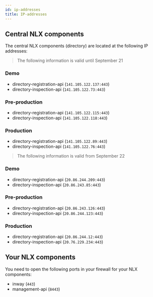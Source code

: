 ```yaml
---
id: ip-addresses
title: IP-addresses
---
```


## Central NLX components

The central NLX components (directory) are located at the following IP addresses:

> The following information is valid until September 21

### Demo

- directory-registration-api (`141.105.122.137:443`)
- directory-inspection-api (`141.105.122.73:443`)

### Pre-production

- directory-registration-api (`141.105.122.115:443`)
- directory-inspection-api (`141.105.122.118:443`)

### Production

- directory-registration-api (`141.105.122.89:443`)
- directory-inspection-api (`141.105.122.76:443`)

> The following information is valid from September 22

### Demo

- directory-registration-api (`20.86.244.209:443`)
- directory-inspection-api (`20.86.243.85:443`)

### Pre-production

- directory-registration-api (`20.86.243.126:443`)
- directory-inspection-api (`20.86.244.123:443`)

### Production

- directory-registration-api (`20.86.244.12:443`)
- directory-inspection-api (`20.76.229.234:443`)

## Your NLX components

You need to open the following ports in your firewall for your NLX components:

- inway (`443`)
- management-api (`8443`)
